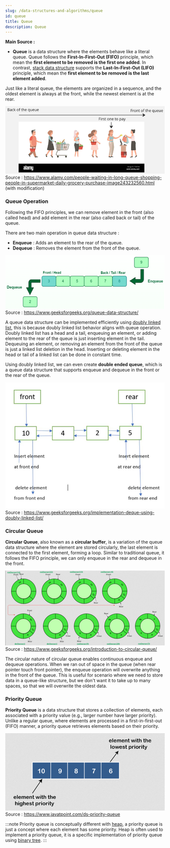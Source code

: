 ```yaml
---
slug: /data-structures-and-algorithms/queue
id: queue
title: Queue
description: Queue
---
```


**Main Source :**

- **Queue** is a data structure where the elements behave like a literal queue. Queue follows the **First-In-First-Out (FIFO)** principle, which mean the **first element to be removed is the first one added**. In contrast, [stack data structure](/data-structures-and-algorithms/stack) supports the **Last-In-First-Out (LIFO)** principle, which mean the **first element to be removed is the last element added**.

Just like a literal queue, the elements are organized in a sequence, and the oldest element is always at the front, while the newest element is at the rear.

![Queue of people shopping](./queue-of-people.webp)  
Source : https://www.alamy.com/people-waiting-in-long-queue-shopping-people-in-supermarket-daily-grocery-purchase-image243232560.html (with modification)

### Queue Operation

Following the FIFO principles, we can remove element in the front (also called head) and add element in the rear (also called back or tail) of the queue.

There are two main operation in queue data structure :

- **Enqueue** : Adds an element to the rear of the queue.
- **Dequeue** : Removes the element from the front of the queue.

![Queue data structure operation](./queue-data-structure.png)  
Source : https://www.geeksforgeeks.org/queue-data-structure/

A queue data structure can be implemented efficiently using [doubly linked list](/data-structures-and-algorithms/linked-list#doubly-linked-list), this is because doubly linked list behavior aligns with queue operation. Doubly linked list has a head and a tail, enqueuing an element, or adding element to the rear of the queue is just inserting element in the tail. Dequeuing an element, or removing an element from the front of the queue is just a linked list deletion in the head. Inserting or deleting element in the head or tail of a linked list can be done in constant time.

Using doubly linked list, we can even create **double ended queue**, which is a queue data structure that supports enqueue and dequeue in the front or the rear of the queue.

![Double ended queue](./double-ended-queue.jpg)  
Source : https://www.geeksforgeeks.org/implementation-deque-using-doubly-linked-list/

### Circular Queue

**Circular Queue**, also known as a **circular buffer**, is a variation of the queue data structure where the element are stored circularly, the last element is connected to the first element, forming a loop. Similar to traditional queue, it follows the FIFO principle, we can only enqueue in the rear and dequeue in the front.

![Circular queue](./circular-queue.png)  
Source : https://www.geeksforgeeks.org/introduction-to-circular-queue/

The circular nature of circular queue enables continuous enqueue and dequeue operations. When we ran out of space in the queue (when rear pointer touch front pointer), the enqueue operation will overwrite anything in the front of the queue. This is useful for scenario where we need to store data in a queue-like structure, but we don't want it to take up to many spaces, so that we will overwrite the oldest data.

### Priority Queue

**Priority Queue** is a data structure that stores a collection of elements, each associated with a priority value (e.g., larger number have larger priority). Unlike a regular queue, where elements are processed in a first-in-first-out (FIFO) manner, a priority queue retrieves elements based on their priority.

![Priority queue](./priority-queue.png)  
Source : https://www.javatpoint.com/ds-priority-queue

:::note
Priority queue is conceptually different with [heap](/data-structures-and-algorithms/heap), a priority queue is just a concept where each element has some priority. Heap is often used to implement a priority queue, it is a specific implementation of priority queue using [binary tree](/data-structures-and-algorithms/tree#binary-tree).
:::
